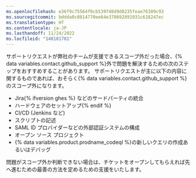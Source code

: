 ```yaml
---
ms.openlocfilehash: e36f9c75564f0cb539740d9d8235feae76309c93
ms.sourcegitcommit: bddda0c0814770ee64e378692891931c618247ec
ms.translationtype: HT
ms.contentlocale: ja-JP
ms.lasthandoff: 11/24/2022
ms.locfileid: "148181781"
---
```

サポートリクエストが弊社のチームが支援できるスコープ外だった場合、{% data variables.contact.github_support %}外で問題を解決するための次のステップをおすすめすることがあります。 サポートリクエストが主に以下の内容に関するものであれば、おそらく{% data variables.contact.github_support %}のスコープ外になります。
- Jira{% ifversion ghes %} などのサードパーティの統合
- ハードウェアのセットアップ{% endif %}
- CI/CD (Jenkins など)
- スクリプトの記述
- SAML ID プロバイダーなどの外部認証システムの構成
- オープン ソース プロジェクト
- {% data variables.product.prodname_codeql %}の新しいクエリの作成あるいはデバッグ

問題がスコープ外か判断できない場合は、チケットをオープンしてもらえれば先へ進むための最善の方法を定めるための支援をいたします。

